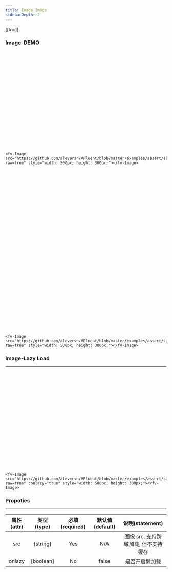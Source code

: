 ```yaml
---
title: Image Image
sidebarDepth: 2
---
```


[[toc]]

### Image-DEMO

<script>
export default {
    data () {
        return {
            images: ['https://github.com/aleversn/VFluent/blob/master/examples/assert/sample/1.jpg?raw=true', 'https://github.com/aleversn/VFluent/blob/master/examples/assert/sample/2.jpg?raw=true', 'https://github.com/aleversn/VFluent/blob/master/examples/assert/sample/3.jpg?raw=true']
        }
    },
    mounted () {
        
    }
}
</script>

<ClientOnly>
<div style="width: 100%; height: 300px;">
    <fv-Image :src="images[0]" style="width: 500px; height: 300px;"></fv-Image>
</div>

```vue
<fv-Image src="https://github.com/aleversn/VFluent/blob/master/examples/assert/sample/1.jpg?raw=true" style="width: 500px; height: 300px;"></fv-Image>
```

<div style="width: 100%; height: 500px;">
    <fv-Image :src="images[1]" style="width: 500px; height: 300px;"></fv-Image>
</div>

```vue
<fv-Image src="https://github.com/aleversn/VFluent/blob/master/examples/assert/sample/2.jpg?raw=true" style="width: 500px; height: 300px;"></fv-Image>
```

### Image-Lazy Load

---

<div style="width: 100%; height: 300px;">
    <fv-Image :src="images[2]" :onlazy="true" style="width: 500px; height: 300px;"></fv-Image>
</div>

```vue
<fv-Image src="https://github.com/aleversn/VFluent/blob/master/examples/assert/sample/3.jpg?raw=true" :onlazy="true" style="width: 500px; height: 300px;"></fv-Image>
```

</ClientOnly>

### Propoties

---

| 属性(attr) | 类型(type) | 必填(required) | 默认值(default) |           说明(statement)            |
| :--------: | :--------: | :------------: | :-------------: | :----------------------------------: |
|    src     |  [string]  |      Yes       |       N/A       | 图像 src, 支持跨域加载, 但不支持缓存 |
|   onlazy   | [boolean]  |       No       |      false      |            是否开启懒加载            |
